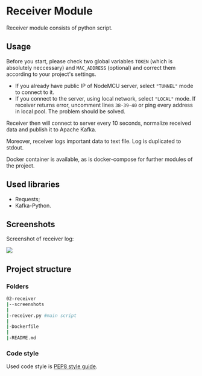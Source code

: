 # Receiver Module
Receiver module consists of python script.

## Usage

Before you start, please check two global variables ```TOKEN``` (which is absolutely neccessary) and ```MAC_ADDRESS``` (optional) and correct them according to your project's settings.

* If you already have public IP of NodeMCU server, select ```"TUNNEL"``` mode to connect to it. 
* If you connect to the server, using local network, select ```"LOCAL"``` mode. If receiver returns error, uncomment lines ```38-39-40``` or ping every address in local pool. The problem should be solved.

Receiver then will connect to server every 10 seconds, normalize received data and publish it to Apache Kafka. 

Moreover, receiver logs important data to text file. Log is duplicated to stdout.

Docker container is available, as is docker-compose for further modules of the project.

## Used libraries

* Requests;
* Kafka-Python.

## Screenshots

Screenshot of receiver log:

![](screenshots/01-log.png=1190x1115)


## Project structure
### Folders

```bash
02-receiver
|--screenshots
|
|-receiver.py #main script
|
|-Dockerfile
|
|-README.md
```

### Code style

Used code style is [PEP8 style guide](https://pep8.org/).

